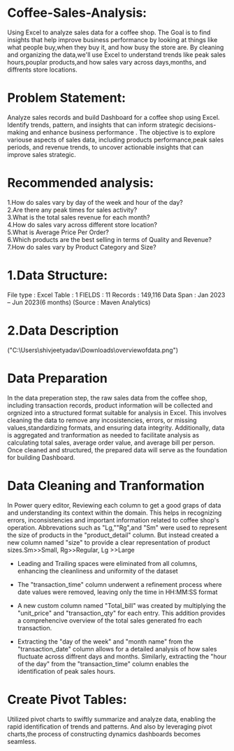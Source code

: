 # Coffee-Sales-Analysis:
Using Excel to analyze sales data for a coffee shop. The Goal is to find insights that help improve business performance by looking at things like what people buy,when they buy it, and how busy the store are. By cleaning and organizing the data,we'll use Excel to understand trends like peak sales hours,pouplar products,and how sales vary across days,months, and diffrents store locations. 

# Problem Statement:
Analyze sales records and build Dashboard for a coffee shop using Excel. Identify trends, pattern, and insights that can inform strategic decisions-making and enhance business performance . The objective is to explore variouse aspects of sales data, including products performance,peak sales periods, and revenue trends, to uncover actionable insights that can improve  sales strategic.

# Recommended analysis:
1.How do sales vary by day of the week and hour of the day?  
2.Are there any peak times for sales activity?  
3.What is the total sales revenue for each month?  
4.How do sales vary across different store location?  
5.What is Average Price Per Order?  
6.Which products are the best selling in terms of Quality and Revenue?  
7.How do sales vary by Product Category and Size?  

# 1.Data Structure:
File type : Excel
Table : 1
FIELDS : 11
Records : 149,116
Data Span : Jan 2023 – Jun 2023(6 months)
(Source : Maven Analytics)

# 2.Data Description 
("C:\Users\shivjeetyadav\Downloads\overviewofdata.png")
# Data Preparation
In the data preperation step, the raw sales data from the coffee shop, including transaction records, product information will be collected and orgnized into a structured format suitable for analysis in Excel. This involves cleaning the data to remove any incosistencies, errors, or missing values,standardizing formats, and ensuring data integrity. Additionally, data is aggregated and tranformation as needed to facilitate analysis as calculating total sales, average order value, and average bill per person. Once cleaned and structured, the prepared data will serve as the foundation for building Dashboard. 

# Data Cleaning and Tranformation
In Power query editor,
Reviewing each column to get a good graps of data and understanding its context within the domain. This helps in recognizing errors, inconsistencies and important information related to coffee shop's operation. Abbrevations such as "Lg,""Rg",and "Sm" were used to represent the size of products in the "product_detail" column. But instead created a new column named "size" to provide a clear representation of product sizes.Sm>>Small, Rg>>Regular, Lg >>Large  

* Leading and Trailing spaces were eliminated from all columns, enhancing the cleanliness and uniformity of the dataset   

* The "transaction_time" column underwent a refinement process where date values were removed, leaving only the time in HH:MM:SS format  

* A new custom column named "Total_bill" was created by multiplying the "unit_price" and "transaction_qty" for each entry. This addition provides a comprehencive overview of the total sales generated fro each transaction.

* Extracting the "day of the week" and "month name" from the "transaction_date" column allows for a detailed analysis of how sales fluctuate across diffrent days and months.
Similarly, extracting the "hour of the day" from the "transaction_time" column enables the identification of peak sales hours.  

# Create Pivot Tables:
Utilized pivot charts to swiftly summarize and analyze data, enabling the rapid identification of trends and patterns. And also by leveraging pivot charts,the process of constructing dynamics dashboards becomes seamless.




